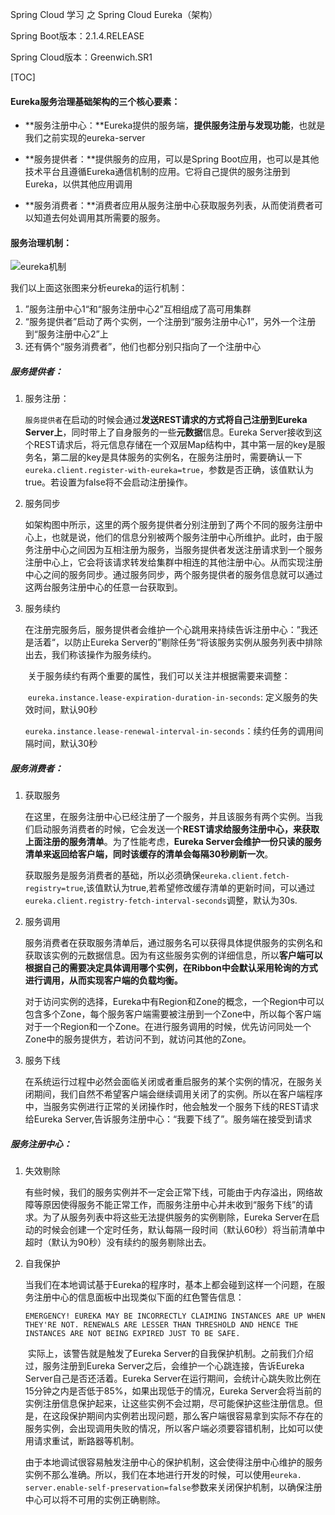 Spring Cloud 学习 之 Spring Cloud Eureka（架构）

Spring Boot版本：2.1.4.RELEASE

Spring Cloud版本：Greenwich.SR1

[TOC]



#### Eureka服务治理基础架构的三个核心要素：

- **服务注册中心：**Eureka提供的服务端，**提供服务注册与发现功能**，也就是我们之前实现的eureka-server
- **服务提供者：**提供服务的应用，可以是Spring Boot应用，也可以是其他技术平台且遵循Eureka通信机制的应用。它将自己提供的服务注册到Eureka，以供其他应用调用

- **服务消费者：**消费者应用从服务注册中心获取服务列表，从而使消费者可以知道去何处调用其所需要的服务。

#### 服务治理机制：



![eureka机制](H:\markdown\images\eureka机制.png)

我们以上面这张图来分析eureka的运行机制：

1. ”服务注册中心1“和“服务注册中心2”互相组成了高可用集群
2. “服务提供者”启动了两个实例，一个注册到“服务注册中心1”，另外一个注册到“服务注册中心2”上
3. 还有俩个“服务消费者”，他们也都分别只指向了一个注册中心

##### 服务提供者：

1. 服务注册：

   ​	`服务提供者`在启动的时候会通过**发送REST请求的方式将自己注册到Eureka Server上**，同时带上了自身服务的一些**元数据**信息。Eureka Server接收到这个REST请求后，将元信息存储在一个双层Map结构中，其中第一层的key是服务名，第二层的key是具体服务的实例名，在服务注册时，需要确认一下`eureka.client.register-with-eureka=true`，参数是否正确，该值默认为true。若设置为false将不会启动注册操作。

2. 服务同步

   ​	如架构图中所示，这里的两个服务提供者分别注册到了两个不同的服务注册中心上，也就是说，他们的信息分别被两个服务注册中心所维护。此时，由于服务注册中心之间因为互相注册为服务，当服务提供者发送注册请求到一个服务注册中心上，它会将该请求转发给集群中相连的其他注册中心。从而实现注册中心之间的服务同步。通过服务同步，两个服务提供者的服务信息就可以通过这两台服务注册中心的任意一台获取到。

3. 服务续约

   ​	在注册完服务后，服务提供者会维护一个心跳用来持续告诉注册中心：”我还是活着“，以防止Eureka Server的”剔除任务“将该服务实例从服务列表中排除出去，我们称该操作为服务续约。

   ​	关于服务续约有两个重要的属性，我们可以关注并根据需要来调整：

   ​	`eureka.instance.lease-expiration-duration-in-seconds`: 定义服务的失效时间，默认90秒

   ​	`eureka.instance.lease-renewal-interval-in-seconds`：续约任务的调用间隔时间，默认30秒

##### 服务消费者：

1. 获取服务

   ​	在这里，在服务注册中心已经注册了一个服务，并且该服务有两个实例。当我们启动服务消费者的时候，它会发送一个**REST请求给服务注册中心，来获取上面注册的服务清单**。为了性能考虑，**Eureka Server会维护一份只读的服务清单来返回给客户端，同时该缓存的清单会每隔30秒刷新一次**。

   ​	获取服务是服务消费者的基础，所以必须确保`eureka.client.fetch-registry=true`,该值默认为true,若希望修改缓存清单的更新时间，可以通过`eureka.client.registry-fetch-interval-seconds`调整，默认为30s.

2. 服务调用

   ​	服务消费者在获取服务清单后，通过服务名可以获得具体提供服务的实例名和获取该实例的元数据信息。因为有这些服务实例的详细信息，所以**客户端可以根据自己的需要决定具体调用哪个实例，在Ribbon中会默认采用轮询的方式进行调用，从而实现客户端的负载均衡。**

   ​	对于访问实例的选择，Eureka中有Region和Zone的概念，一个Region中可以包含多个Zone，每个服务客户端需要被注册到一个Zone中，所以每个客户端对于一个Region和一个Zone。在进行服务调用的时候，优先访问同处一个Zone中的服务提供方，若访问不到，就访问其他的Zone。

3. 服务下线

   ​	在系统运行过程中必然会面临关闭或者重启服务的某个实例的情况，在服务关闭期间，我们自然不希望客户端会继续调用关闭了的实例。所以在客户端程序中，当服务实例进行正常的关闭操作时，他会触发一个服务下线的REST请求给Eureka Server,告诉服务注册中心：“我要下线了”。服务端在接受到请求

##### 服务注册中心：

1. 失效剔除

   ​	有些时候，我们的服务实例并不一定会正常下线，可能由于内存溢出，网络故障等原因使得服务不能正常工作，而服务注册中心并未收到“服务下线”的请求。为了从服务列表中将这些无法提供服务的实例剔除，Eureka Server在启动的时候会创建一个定时任务，默认每隔一段时间（默认60秒）将当前清单中超时（默认为90秒）没有续约的服务剔除出去。

2. 自我保护

   ​	当我们在本地调试基于Eureka的程序时，基本上都会碰到这样一个问题，在服务注册中心的信息面板中出现类似下面的红色警告信息：

   ```
   EMERGENCY! EUREKA MAY BE INCORRECTLY CLAIMING INSTANCES ARE UP WHEN THEY'RE NOT. RENEWALS ARE LESSER THAN THRESHOLD AND HENCE THE INSTANCES ARE NOT BEING EXPIRED JUST TO BE SAFE.
   ```

   ​	实际上，该警告就是触发了Eureka Server的自我保护机制。之前我们介绍过，服务注册到Eureka Server之后，会维护一个心跳连接，告诉Eureka Server自己是否还活着。Eureka Server在运行期间，会统计心跳失败比例在15分钟之内是否低于85%，如果出现低于的情况，Eureka Server会将当前的实例注册信息保护起来，让这些实例不会过期，尽可能保护这些注册信息。但是，在这段保护期间内实例若出现问题，那么客户端很容易拿到实际不存在的服务实例，会出现调用失败的情况，所以客户端必须要容错机制，比如可以使用请求重试，断路器等机制。

   ​	由于本地调试很容易触发注册中心的保护机制，这会使得注册中心维护的服务实例不那么准确。所以，我们在本地进行开发的时候，可以使用`eureka. server.enable-self-preservation=false`参数来关闭保护机制，以确保注册中心可以将不可用的实例正确剔除。 

​	